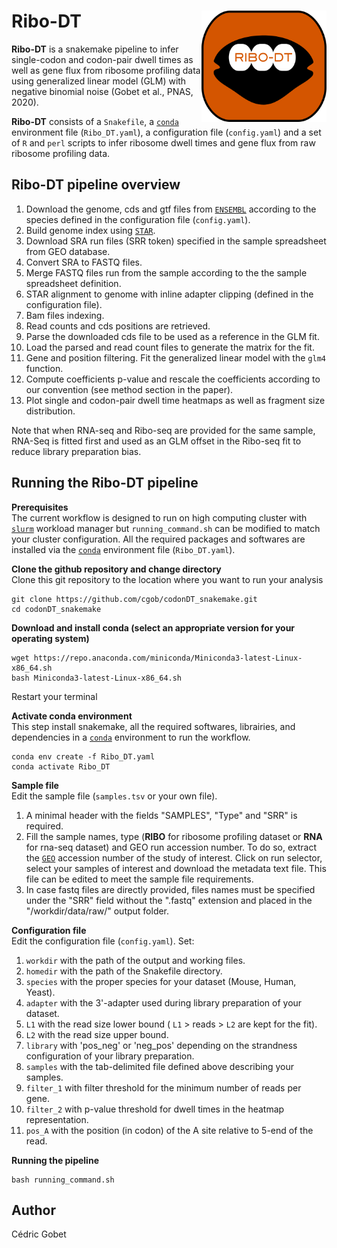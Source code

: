 # Ribo-DT <img src="logo.png" width="200" align="right" />

**Ribo-DT** is a snakemake pipeline to infer single-codon and codon-pair dwell times as well as gene flux from ribosome profiling data using generalized linear model (GLM) with negative binomial noise (Gobet et al., PNAS, 2020).

**Ribo-DT** consists of a `Snakefile`, a [`conda`](https://conda.io/docs/) environment file (`Ribo_DT.yaml`), a configuration file (`config.yaml`) and a set of `R` and `perl` scripts to infer ribosome dwell times and gene flux from raw ribosome profiling data.


## Ribo-DT pipeline overview

1. Download the genome, cds and gtf files from [`ENSEMBL`](https://www.ensembl.org/index.html) according to the species defined in the configuration file (`config.yaml`).  
2. Build genome index using [`STAR`](https://github.com/alexdobin/STAR).
3. Download SRA run files (SRR token) specified in the sample spreadsheet from GEO database.
4. Convert SRA to FASTQ files.
5. Merge FASTQ files run from the sample according to the the sample spreadsheet definition.
6. STAR alignment to genome with inline adapter clipping (defined in the configuration file).
7. Bam files indexing.
8. Read counts and cds positions are retrieved.
9. Parse the downloaded cds file to be used as a reference in the GLM fit.
10. Load the parsed and read count files to generate the matrix for the fit.
11. Gene and position filtering. Fit the generalized linear model with the `glm4` function.
12. Compute coefficients p-value and rescale the coefficients according to our convention (see method section in the paper).
13. Plot single and codon-pair dwell time heatmaps as well as fragment size distribution.

Note that when RNA-seq and Ribo-seq are provided for the same sample, RNA-Seq is fitted first and used as an GLM offset in the Ribo-seq fit to reduce library preparation bias. 

## Running the Ribo-DT pipeline

**Prerequisites**  
The current workflow is designed to run on high computing cluster with [`slurm`](https://slurm.schedmd.com/) workload manager but `running_command.sh` can be modified to match your cluster configuration. All the required packages and softwares are installed via the [`conda`](https://conda.io/docs/) environment file (`Ribo_DT.yaml`).

**Clone the github repository and change directory**  
Clone this git repository to the location where you want to run your analysis 
```
git clone https://github.com/cgob/codonDT_snakemake.git
cd codonDT_snakemake
```
**Download and install conda (select an appropriate version for your operating system)**
```
wget https://repo.anaconda.com/miniconda/Miniconda3-latest-Linux-x86_64.sh
bash Miniconda3-latest-Linux-x86_64.sh
```
Restart your terminal

**Activate conda environment**  
This step install snakemake, all the required softwares, librairies, and dependencies in a [`conda`](https://conda.io/docs/) environment to run the workflow.
```
conda env create -f Ribo_DT.yaml
conda activate Ribo_DT
```
**Sample file**  
Edit the sample file (`samples.tsv` or your own file).  
1. A minimal header with the fields "SAMPLES", "Type" and "SRR" is required.  
2. Fill the sample names, type (**RIBO** for ribosome profiling dataset or **RNA** for rna-seq dataset) and GEO run accession number. To do so, extract the [`GEO`](https://www.ncbi.nlm.nih.gov/geo/) accession number of the study of interest. Click on run selector, select your samples of interest and download the metadata text file. This file can be edited to meet the sample file requirements.
3. In case fastq files are directly provided, files names must be specified under the "SRR" field without the ".fastq" extension and placed in the "/workdir/data/raw/" output folder.

**Configuration file**  
Edit the configuration file (`config.yaml`). Set: 
1. `workdir` with the path of the output and working files.  
2. `homedir` with the path of the Snakefile directory.  
3. `species` with the proper species for your dataset (Mouse, Human, Yeast).  
4. `adapter` with the 3'-adapter used during library preparation of your dataset.
5. `L1` with the read size lower bound ( `L1` > reads > `L2` are kept for the fit).  
6. `L2` with the read size upper bound.  
7. `library` with 'pos_neg' or 'neg_pos' depending on the strandness configuration of your library preparation.  
8. `samples` with the tab-delimited file defined above describing your samples.
9. `filter_1` with filter threshold for the minimum number of reads per gene.
10. `filter_2` with p-value threshold for dwell times in the heatmap representation.
11. `pos_A` with the position (in codon) of the A site relative to 5-end of the read.


**Running the pipeline**
```
bash running_command.sh
```
## Author
Cédric Gobet
